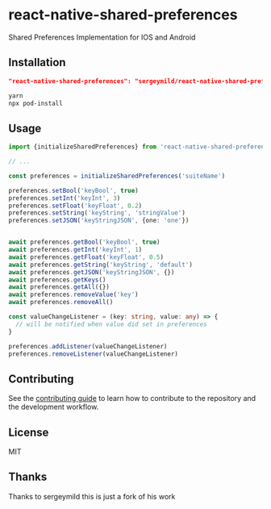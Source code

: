 # react-native-shared-preferences

Shared Preferences Implementation for IOS and Android

## Installation

```json
"react-native-shared-preferences": "sergeymild/react-native-shared-preferences"
```

```sh
yarn
npx pod-install
```

## Usage

```ts
import {initializeSharedPreferences} from 'react-native-shared-preferences'

// ...

const preferences = initializeSharedPreferences('suiteName')

preferences.setBool('keyBool', true)
preferences.setInt('keyInt', 3)
preferences.setFloat('keyFloat', 0.2)
preferences.setString('keyString', 'stringValue')
preferences.setJSON('keyStringJSON', {one: 'one'})


await preferences.getBool('keyBool', true)
await preferences.getInt('keyInt', 1)
await preferences.getFloat('keyFloat', 0.5)
await preferences.getString('keyString', 'default')
await preferences.getJSON('keyStringJSON', {})
await preferences.getKeys()
await preferences.getAll({})
await preferences.removeValue('key')
await preferences.removeAll()

const valueChangeListener = (key: string, value: any) => {
  // will be notified when value did set in preferences
}

preferences.addListener(valueChangeListener)
preferences.removeListener(valueChangeListener)
```

## Contributing

See the [contributing guide](CONTRIBUTING.md) to learn how to contribute to the repository and the development workflow.

## License

MIT

## Thanks
Thanks to sergeymild
this is just a fork of his work